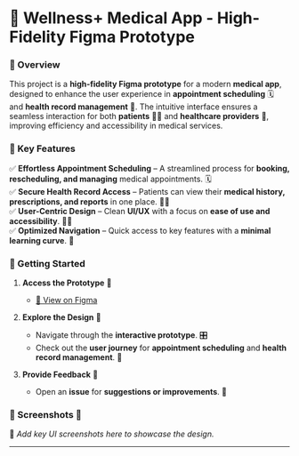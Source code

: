 # 🏥 Wellness+ Medical App - High-Fidelity Figma Prototype  

### 📌 Overview  
This project is a **high-fidelity Figma prototype** for a modern **medical app**, designed to enhance the user experience in **appointment scheduling** 🗓️ and **health record management** 📂. The intuitive interface ensures a seamless interaction for both **patients** 🧑‍⚕️ and **healthcare providers** 🏥, improving efficiency and accessibility in medical services.  

### 🎯 Key Features  
✅ **Effortless Appointment Scheduling** – A streamlined process for **booking, rescheduling, and managing** medical appointments. 🗓️  
✅ **Secure Health Record Access** – Patients can view their **medical history, prescriptions, and reports** in one place. 🔐📑  
✅ **User-Centric Design** – Clean **UI/UX** with a focus on **ease of use and accessibility**. 🎨✨  
✅ **Optimized Navigation** – Quick access to key features with a **minimal learning curve**. 🚀  

### 🚀 Getting Started  
1. **Access the Prototype** 🔗  
   - [🔗 View on Figma](https://www.figma.com/proto/35cIrZ7jy8Y5gh17VDb2gP/Untitled?node-id=1-549&starting-point-node-id=1%3A549&t=5ygbJYjoGpsOlPAQ-1)  

2. **Explore the Design** 👀  
   - Navigate through the **interactive prototype**. 🎛️  
   - Check out the **user journey** for **appointment scheduling** and **health record management**. 🔄  

3. **Provide Feedback** 💬  
   - Open an **issue** for **suggestions or improvements**. 📝  

### 📌 Screenshots 📸  
🔹 *Add key UI screenshots here to showcase the design.*  

---
